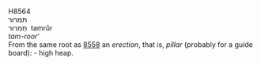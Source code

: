 <body>
  <p>H8564<br>  תּמרוּר  <br> תַּּמרוּר  ‎  tamrûr  <br><i>tam-roor‘ </i><br>From the same root as <a href="h8558.htm">8558</a>  an <i>erection</i>, that is, <i>pillar</i> (probably for a guide board): - high heap.<br></p>
 </body>